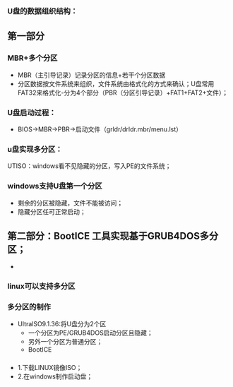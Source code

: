### U盘的数据组织结构：  
## 第一部分  
### MBR+多个分区  
  - MBR（主引导记录）记录分区的信息+若干个分区数据  
  - 分区数据按文件系统来组织，文件系统由格式化的方式来确认；U盘常用FAT32来格式化-分为4个部分（PBR（分区引导记录）+FAT1+FAT2+文件）；  
### U盘启动过程：      
  - BIOS->MBR->PBR->启动文件（grldr/drldr.mbr/menu.lst）    
### u盘实现多分区：  
   UTISO：windows看不见隐藏的分区，写入PE的文件系统；  
   
### windows支持U盘第一个分区  
  - 剩余的分区被隐藏，文件不能被访问；  
  - 隐藏分区任可正常启动； 
  
## 第二部分：BootICE 工具实现基于GRUB4DOS多分区；  
  - 
### linux可以支持多分区  
### 多分区的制作
  - UltralSO9.1.36:将U盘分为2个区
    - 一个分区为PE/GRUB4DOS启动分区且隐藏；
    - 另外一个分区为普通分区；
    - BootICE
    
 ###  
   - 1.下载LINUX镜像ISO；  
   - 2.在windows制作启动盘；  
 
     
   
